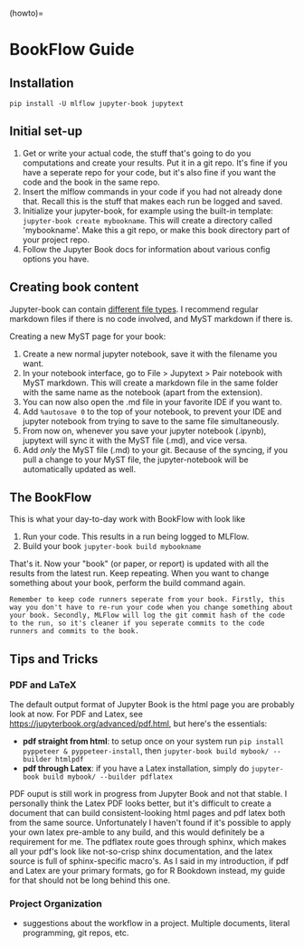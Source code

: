 (howto)=
# BookFlow Guide

## Installation
`pip install -U mlflow jupyter-book jupytext` 

## Initial set-up
1. Get or write your actual code, the stuff that's going to do you computations and create your results. Put it in a git repo. It's fine if you have a seperate repo for your code, but it's also fine if you want the code and the book in the same repo.
1. Insert the mlflow commands in your code if you had not already done that. Recall this is the stuff that makes each run be logged and saved. 
1. Initialize your jupyter-book, for example using the built-in template:
`jupyter-book create mybookname`. This will create a directory called 'mybookname'. Make this a git repo, or make this book directory part of your project repo.
1. Follow the Jupyter Book docs for information about various config options you have. 

## Creating book content
Jupyter-book can contain [different file types](https://jupyterbook.org/content-types/index.html). I recommend regular markdown files if there is no code involved, and MyST markdown if there is. 

Creating a new MyST page for your book:
1. Create a new normal jupyter notebook, save it with the filename you want. 
1. In your notebook interface, go to File > Jupytext > Pair notebook with MyST markdown. This will create a markdown file in the same folder with the same name as the notebook (apart from the extension).
1. You can now also open the .md file in your favorite IDE if you want to.  
1. Add `%autosave 0` to the top of your notebook, to prevent your IDE and jupyter notebook from trying to save to the same file simultaneously.
1. From now on, whenever you save your jupyter notebook (.ipynb), jupytext will sync it with the MyST file (.md), and vice versa. 
1. Add _only_ the MyST file (.md) to your git. Because of the syncing, if you pull a change to your MyST file, the jupyter-notebook will be automatically updated as well.

## The BookFlow
This is what your day-to-day work with BookFlow with look like

1. Run your code. This results in a run being logged to MLFlow. 
1. Build your book `jupyter-book build mybookname`

That's it. Now your "book" (or paper, or report) is updated with all the results from the latest run. Keep repeating. When you want to change something about your book, perform the build command again. 

```{tip}
Remember to keep code runners seperate from your book. Firstly, this way you don't have to re-run your code when you change something about your book. Secondly, MLFlow will log the git commit hash of the code to the run, so it's cleaner if you seperate commits to the code runners and commits to the book.
```

## Tips and Tricks

### PDF and LaTeX
The default output format of Jupyter Book is the html page you are probably look at now. For PDF and Latex, see <https://jupyterbook.org/advanced/pdf.html>, but here's the essentials:

- **pdf straight from html**: to setup once on your system run `pip install pyppeteer & pyppeteer-install`, then `jupyter-book build mybook/ --builder htmlpdf` 
- **pdf through Latex**: if you have a Latex installation, simply do `jupyter-book build mybook/ --builder pdflatex`

PDF ouput is still work in progress from Jupyter Book and not that stable. I personally think the Latex PDF looks better, but it's difficult to create a document that can build consistent-looking html pages and pdf latex both from the same source. Unfortunately I haven't found if it's possible to apply your own latex pre-amble to any build, and this would definitely be a requirement for me. The pdflatex route goes through sphinx, which makes all your pdf's look like not-so-crisp shinx documentation, and the latex source is full of sphinx-specific macro's. As I said in my introduction, if pdf and Latex are your primary formats, go for R Bookdown instead, my guide for that should not be long behind this one.

### Project Organization
- suggestions about the workflow in a project. Multiple documents, literal programming, git repos, etc.


